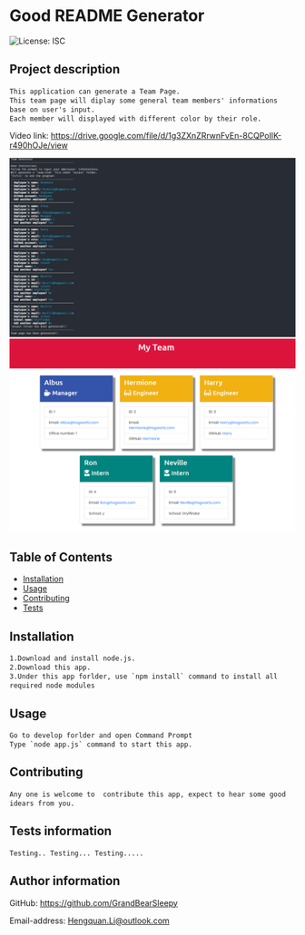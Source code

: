 # Good README Generator

![License: ISC](https://img.shields.io/badge/Licence-None-white.svg)


## Project description
    This application can generate a Team Page.
    This team page will diplay some general team members' informations base on user's input.
    Each member will displayed with different color by their role.

Video link:
https://drive.google.com/file/d/1g3ZXnZRrwnFvEn-8CQPoIlK-r490hOJe/view

![imag](./Assets/screen.png)
![imag](./Assets/team-page.png)

## Table of Contents
* [Installation](#installation)
* [Usage](#usage)
* [Contributing](#contributing)
* [Tests](#tests-information)

## Installation
    1.Download and install node.js.
    2.Download this app.
    3.Under this app forlder, use `npm install` command to install all required node modules

## Usage
    Go to develop forlder and open Command Prompt 
    Type `node app.js` command to start this app.

## Contributing
    Any one is welcome to  contribute this app, expect to hear some good idears from you.

## Tests information
    Testing.. Testing... Testing.....

## Author information
  GitHub: https://github.com/GrandBearSleepy

  Email-address: Hengquan.Li@outlook.com

